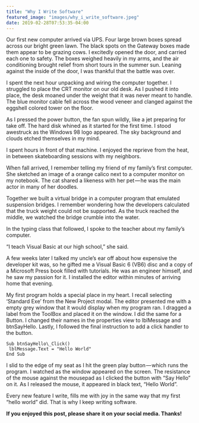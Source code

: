 ```yaml
---
title: "Why I Write Software"
featured_image: "images/why_i_write_software.jpeg"
date: 2019-02-28T07:53:35-04:00
---
```


Our first new computer arrived via UPS. Four large brown boxes spread across our bright green lawn. The black spots on the Gateway boxes made them appear to be grazing cows. I excitedly opened the door, and carried each one to safety. The boxes weighed heavily in my arms, and the air conditioning brought relief from short tours in the summer sun. Leaning against the inside of the door, I was thankful that the battle was over.

I spent the next hour unpacking and wiring the computer together. I struggled to place the CRT monitor on our old desk. As I pushed it into place, the desk moaned under the weight that it was never meant to handle. The blue monitor cable fell across the wood veneer and clanged against the eggshell colored tower on the floor.

As I pressed the power button, the fan spun wildly, like a jet preparing for take off. The hard disk whined as it started for the first time. I stood awestruck as the Windows 98 logo appeared. The sky background and clouds etched themselves in my mind.

I spent hours in front of that machine. I enjoyed the reprieve from the heat, in between skateboarding sessions with my neighbors.

When fall arrived, I remember telling my friend of my family’s first computer. She sketched an image of a orange calico next to a computer monitor on my notebook. The cat shared a likeness with her pet — he was the main actor in many of her doodles.

Together we built a virtual bridge in a computer program that emulated suspension bridges. I remember wondering how the developers calculated that the truck weight could not be supported. As the truck reached the middle, we watched the bridge crumble into the water.

In the typing class that followed, I spoke to the teacher about my family’s computer.

“I teach Visual Basic at our high school,” she said.

A few weeks later I talked my uncle’s ear off about how expensive the developer kit was, so he gifted me a Visual Basic 6 (VB6) disc and a copy of a Microsoft Press book filled with tutorials. He was an engineer himself, and he saw my passion for it. I installed the editor within minutes of arriving home that evening.

My first program holds a special place in my heart. I recall selecting ‘Standard Exe’ from the New Project modal. The editor presented me with a empty grey window that it would display when my program ran. I dragged a label from the ToolBox and placed it on the window. I did the same for a Button. I changed their names in the properties view to lblMessage and btnSayHello. Lastly, I followed the final instruction to add a click handler to the button.

```
Sub btnSayHello\_Click()
 lblMessage.Text = "Hello World"
End Sub
```

I slid to the edge of my seat as I hit the green play button — which runs the program. I watched as the window appeared on the screen. The resistance of the mouse against the mousepad as I clicked the button with “Say Hello” on it. As I released the mouse, it appeared in black text, “Hello World”.

Every new feature I write, fills me with joy in the same way that my first “hello world” did. That is why I keep writing software.

**If you enjoyed this post, please share it on your social media. Thanks!**